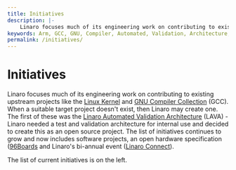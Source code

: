 ```yaml
---
title: Initiatives
description: |-
    Linaro focuses much of its engineering work on contributing to existing upstream projects like the Linux Kernel and GNU Compiler Collection (GCC).
keywords: Arm, GCC, GNU, Compiler, Automated, Validation, Architecture, Linux, Kernel, 96Boards
permalink: /initiatives/
---
```

# Initiatives

Linaro focuses much of its engineering work on contributing to existing upstream projects like the [Linux Kernel](https://www.kernel.org/) and [GNU Compiler Collection](https://gcc.gnu.org/) (GCC). When a suitable target project doesn't exist, then Linaro may create one. The first of these was the [Linaro Automated Validation Architecture](http://www.linaro.org/initiatives/lava/) (LAVA) - Linaro needed a test and validation architecture for internal use and decided to create this as an open source project.  The list of initiatives continues to grow and now includes software projects, an open hardware specification ([96Boards](http://www.96boards.org/) and Linaro's bi-annual event ([Linaro Connect](http://connect.linaro.org/)).

The list of current initiatives is on the left.
